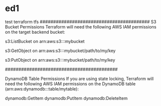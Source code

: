 # ed1
test terraform tfs
#########################################
S3 Bucket Permissions
Terraform will need the following AWS IAM permissions on the target backend bucket:

s3:ListBucket on arn:aws:s3:::mybucket

s3:GetObject on arn:aws:s3:::mybucket/path/to/my/key

s3:PutObject on arn:aws:s3:::mybucket/path/to/my/key

##########################################

DynamoDB Table Permissions
If you are using state locking, Terraform will need the following AWS IAM permissions on the DynamoDB table (arn:aws:dynamodb:::table/mytable):

dynamodb:GetItem
dynamodb:PutItem
dynamodb:DeleteItem


